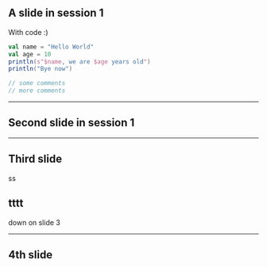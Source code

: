 ## A slide in session 1

With code :)
```scala [1-2|3-4|6]
val name = "Hello World"
val age = 10
println(s"$name, we are $age years old")
println("Bye now")

// some comments
// more comments
```

---
## Second slide in session 1

---
## Third slide

ss


tttt
--
down on slide 3

---
## 4th slide